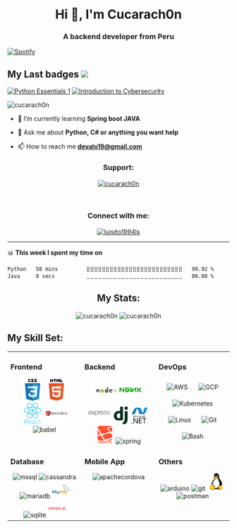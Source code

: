 <h1 align="center">Hi 👋, I'm Cucarach0n</h1>
<h3 align="center">A backend developer from Peru</h3>
<p align="center">

[![Spotify](https://spotifygit-ten.vercel.app/api/spotify?background_color=0d1117&border_color=ffffff)](https://open.spotify.com/user/antexngopkqeh5hl073r0e8do)


	
</p>

<p align="center">
	
<h2> My Last badges <img src = "https://media.giphy.com/media/3orifgYbnsq43eFsdO/giphy.gif" width="50"> </h2>

<!--START_SECTION:badges-->
[![Python Essentials 1](https://images.credly.com/size/110x110/images/68c0b94d-f6ac-40b1-a0e0-921439eb092e/image.png)](http://www.credly.com/badges/4a59359a-f93b-4f39-a11f-7bade3b14f58 "Python Essentials 1")
[![Introduction to Cybersecurity](https://images.credly.com/size/110x110/images/af8c6b4e-fc31-47c4-8dcb-eb7a2065dc5b/I2CS__1_.png)](http://www.credly.com/badges/e973118c-c2c9-4bf2-ad82-21e069f8a44c "Introduction to Cybersecurity")
<!--END_SECTION:badges-->
	
</p>

<p align="left"> <img src="https://komarev.com/ghpvc/?username=cucarach0n&label=Profile%20views&color=0e75b6&style=flat" alt="cucarach0n" /> </p>

- 🌱 I’m currently learning **Spring boot JAVA**

- 💬 Ask me about **Python, C# or anything you want help**

- 📫 How to reach me **devalo19@gmail.com**

<h3 align="center">Support:</h3>
<p align="center"><a href="https://www.buymeacoffee.com/devalo19Y"> <img align="center" src="https://cdn.buymeacoffee.com/buttons/v2/default-yellow.png" height="50" width="210" alt="cucarach0n" /></a></p><br>

<h3 align="center">Connect with me:</h3>
<p align="center">
<a href="https://www.youtube.com/c/LuisParionaOsorio" target="blank"><img align="center" src="https://raw.githubusercontent.com/rahuldkjain/github-profile-readme-generator/master/src/images/icons/Social/youtube.svg" alt="luisito1994ls" height="30" width="40" /></a>
</p>

---
<p align="center">
	
📊 **This week I spent my time on**
	
<!--START_SECTION:waka-->

```text
Python   58 mins         ⣿⣿⣿⣿⣿⣿⣿⣿⣿⣿⣿⣿⣿⣿⣿⣿⣿⣿⣿⣿⣿⣿⣿⣿⣿   99.92 %
Java     0 secs          ⣀⣀⣀⣀⣀⣀⣀⣀⣀⣀⣀⣀⣀⣀⣀⣀⣀⣀⣀⣀⣀⣀⣀⣀⣀   00.08 %
```

<!--END_SECTION:waka-->
	
</p>

<h2 align="center">My Stats:</h2>

<p align="center"><img align="center" src="https://github-readme-stats.vercel.app/api/top-langs?username=cucarach0n&show_icons=true&theme=gruvbox&locale=en&layout=compact" alt="cucarach0n" />      <img align="center" src="https://github-readme-streak-stats.herokuapp.com/?user=cucarach0n&theme=dark" alt="cucarach0n" /></p>
<p align="center">
	
</p>
<h2 align="left">My Skill Set:</h2>
 
<table>
<tr>
<td valign="top" width="33%">

### Frontend  
<div align="center">  
	<img src="https://raw.githubusercontent.com/devicons/devicon/master/icons/css3/css3-original-wordmark.svg" alt="css3"  height="50"/> 
	<img src="https://raw.githubusercontent.com/devicons/devicon/master/icons/html5/html5-original-wordmark.svg" alt="html5"  height="50"/> 
	<img src="https://raw.githubusercontent.com/devicons/devicon/master/icons/react/react-original-wordmark.svg" alt="react"  height="50"/> 
	<img src="https://raw.githubusercontent.com/devicons/devicon/master/icons/angularjs/angularjs-original-wordmark.svg" alt="angularjs"  height="50"/> 
	<img src="https://www.vectorlogo.zone/logos/babeljs/babeljs-icon.svg" alt="babel" width="40" height="50"/> 
</div>

</td>
<td valign="top" width="33%">

### Backend  
<div align="center">  
	<img src="https://raw.githubusercontent.com/devicons/devicon/master/icons/nodejs/nodejs-original-wordmark.svg" alt="nodejs" height="50"/> 
	<img src="https://raw.githubusercontent.com/devicons/devicon/master/icons/nginx/nginx-original.svg" alt="nginx" height="50"/> 
	<img src="https://raw.githubusercontent.com/devicons/devicon/master/icons/express/express-original-wordmark.svg" alt="express" height="50"/>
	<img src="https://raw.githubusercontent.com/devicons/devicon/master/icons/django/django-plain.svg" alt="django" height="40"/> 
	<img src="https://raw.githubusercontent.com/devicons/devicon/master/icons/dot-net/dot-net-original-wordmark.svg" alt="dotnet" height="40"/> 
	<img src="https://raw.githubusercontent.com/devicons/devicon/master/icons/laravel/laravel-plain-wordmark.svg" alt="laravel" height="40"/> 
	<img src="https://www.vectorlogo.zone/logos/springio/springio-icon.svg" alt="spring" width="40" height="40"/>
</div>

</td>
<td valign="top" width="33%">

### DevOps  
<div align="center">  
	<img style="margin: 10px" src="https://profilinator.rishav.dev/skills-assets/amazonwebservices-original-wordmark.svg" alt="AWS" height="50" />  
	<img style="margin: 10px" src="https://profilinator.rishav.dev/skills-assets/google_cloud-icon.svg" alt="GCP" height="50" />  
	<img style="margin: 10px" src="https://profilinator.rishav.dev/skills-assets/kubernetes-icon.svg" alt="Kubernetes" height="50" />  
	<img style="margin: 10px" src="https://profilinator.rishav.dev/skills-assets/linux-original.svg" alt="Linux" height="50" />  
	<img style="margin: 10px" src="https://profilinator.rishav.dev/skills-assets/git-scm-icon.svg" alt="Git" height="50" />  
	<img style="margin: 10px" src="https://profilinator.rishav.dev/skills-assets/gnu_bash-icon.svg" alt="Bash" height="50" />  
</div>

</td>
</tr>


<tr>
<td valign="top" width="33%">

### Database 
<div align="center">  
    <img src="https://www.svgrepo.com/show/303229/microsoft-sql-server-logo.svg" alt="mssql" width="40" height="40"/> 
    <img src="https://www.vectorlogo.zone/logos/apache_cassandra/apache_cassandra-icon.svg" alt="cassandra" width="40" height="40"/> 
    <img src="https://www.vectorlogo.zone/logos/mariadb/mariadb-icon.svg" alt="mariadb" width="40" height="40"/> 
    <img src="https://raw.githubusercontent.com/devicons/devicon/master/icons/mysql/mysql-original-wordmark.svg" alt="mysql" width="40" height="40"/> 
    <img src="https://www.vectorlogo.zone/logos/sqlite/sqlite-icon.svg" alt="sqlite" width="40" height="40"/>
   <img src="https://raw.githubusercontent.com/devicons/devicon/master/icons/oracle/oracle-original.svg" alt="oracle" width="40" height="40"/> 
</div>

</td>
<td valign="top" width="33%">

### Mobile App  
<div align="center">  
<img src="https://www.vectorlogo.zone/logos/apache_cordova/apache_cordova-icon.svg" alt="apachecordova" width="40" height="40"/> 
</div>

</td>
<td valign="top" width="33%">

### Others  
<div align="center">  
    <img src="https://cdn.worldvectorlogo.com/logos/arduino-1.svg" alt="arduino" width="40" height="40"/> 
    <img src="https://www.vectorlogo.zone/logos/git-scm/git-scm-icon.svg" alt="git" width="40" height="40"/> 
    <img src="https://raw.githubusercontent.com/devicons/devicon/master/icons/linux/linux-original.svg" alt="linux" width="40" height="40"/> 
    <img src="https://www.vectorlogo.zone/logos/getpostman/getpostman-icon.svg" alt="postman" width="40" height="40"/> 
</div>

</td>
</tr>

</table>  

